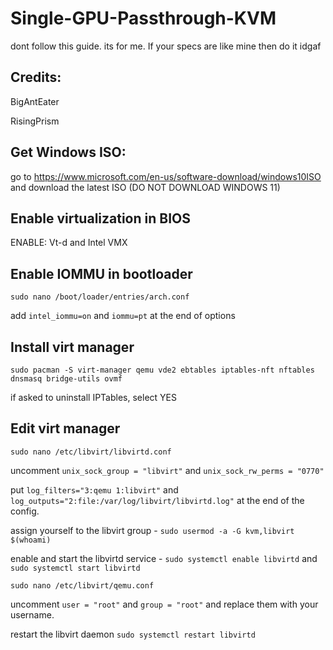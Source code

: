 # Single-GPU-Passthrough-KVM
dont follow this guide. its for me. If your specs are like mine then do it idgaf

## Credits:
BigAntEater

RisingPrism

## Get Windows ISO:
go to https://www.microsoft.com/en-us/software-download/windows10ISO and download the latest ISO (DO NOT DOWNLOAD WINDOWS 11)

## Enable virtualization in BIOS
ENABLE: Vt-d and Intel VMX

## Enable IOMMU in bootloader
`sudo nano /boot/loader/entries/arch.conf`

add `intel_iommu=on` and `iommu=pt` at the end of options

## Install virt manager
`sudo pacman -S virt-manager qemu vde2 ebtables iptables-nft nftables dnsmasq bridge-utils ovmf`

if asked to uninstall IPTables, select YES

## Edit virt manager
`sudo nano /etc/libvirt/libvirtd.conf`

uncomment `unix_sock_group = "libvirt"` and `unix_sock_rw_perms = "0770"`

put `log_filters="3:qemu 1:libvirt"` and `log_outputs="2:file:/var/log/libvirt/libvirtd.log"` at the end of the config.

assign yourself to the libvirt group - `sudo usermod -a -G kvm,libvirt $(whoami)`

enable and start the libvirtd service - `sudo systemctl enable libvirtd` and `sudo systemctl start libvirtd`

`sudo nano /etc/libvirt/qemu.conf`

uncomment `user = "root"` and `group = "root"` and replace them with your username.

restart the libvirt daemon `sudo systemctl restart libvirtd`

